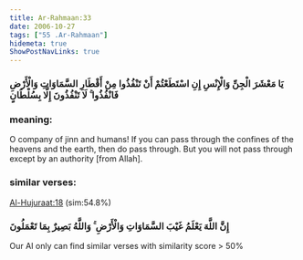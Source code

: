 ```yaml
---
title: Ar-Rahmaan:33
date: 2006-10-27
tags: ["55 .Ar-Rahmaan"]
hidemeta: true 
ShowPostNavLinks: true 
---
```

### يَا مَعْشَرَ الْجِنِّ وَالْإِنْسِ إِنِ اسْتَطَعْتُمْ أَنْ تَنْفُذُوا مِنْ أَقْطَارِ السَّمَاوَاتِ وَالْأَرْضِ فَانْفُذُوا ۚ لَا تَنْفُذُونَ إِلَّا بِسُلْطَانٍ
### meaning: 
O company of jinn and humans! If you can pass through the confines of the heavens and the earth, then do pass through. But you will not pass through except by an authority [from Allah].
### similar verses: 

[Al-Hujuraat:18](/49/18) (sim:54.8%)

### إِنَّ اللَّهَ يَعْلَمُ غَيْبَ السَّمَاوَاتِ وَالْأَرْضِ ۚ وَاللَّهُ بَصِيرٌ بِمَا تَعْمَلُونَ

Our AI only can find similar verses with similarity score > 50% 



